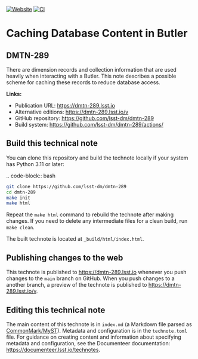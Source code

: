 [![Website](https://img.shields.io/badge/dmtn--289-lsst.io-brightgreen.svg)](https://dmtn-289.lsst.io)
[![CI](https://github.com/lsst-dm/dmtn-289/actions/workflows/ci.yaml/badge.svg)](https://github.com/lsst-dm/dmtn-289/actions/workflows/ci.yaml)

# Caching Database Content in Butler

## DMTN-289

There are dimension records and collection information that are used heavily when interacting with a Butler. This note describes a possible scheme for caching these records to reduce database access.

**Links:**

- Publication URL: https://dmtn-289.lsst.io
- Alternative editions: https://dmtn-289.lsst.io/v
- GitHub repository: https://github.com/lsst-dm/dmtn-289
- Build system: https://github.com/lsst-dm/dmtn-289/actions/


## Build this technical note

You can clone this repository and build the technote locally if your system has Python 3.11 or later:

.. code-block:: bash

```sh
git clone https://github.com/lsst-dm/dmtn-289
cd dmtn-289
make init
make html
```

Repeat the `make html` command to rebuild the technote after making changes.
If you need to delete any intermediate files for a clean build, run `make clean`.

The built technote is located at `_build/html/index.html`.

## Publishing changes to the web

This technote is published to https://dmtn-289.lsst.io whenever you push changes to the `main` branch on GitHub.
When you push changes to a another branch, a preview of the technote is published to https://dmtn-289.lsst.io/v.

## Editing this technical note

The main content of this technote is in `index.md` (a Markdown file parsed as [CommonMark/MyST](https://myst-parser.readthedocs.io/en/latest/index.html)).
Metadata and configuration is in the `technote.toml` file.
For guidance on creating content and information about specifying metadata and configuration, see the Documenteer documentation: https://documenteer.lsst.io/technotes.
